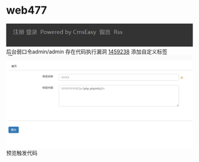 # web477
![](vx_images/180715044988078.png)
后台弱口令admin/admin
存在代码执行漏洞
[1459238](https://cloud.tencent.com/developer/article/1459238)
添加自定义标签
![](vx_images/41263068901420.png)
预览触发代码

